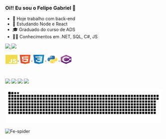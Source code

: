 ### Oi!! Eu sou o Felipe Gabriel 👋

- 🔭 Hoje trabalho com back-end
- 🌱 Estudando Node e React
- 🎓 Graduado do curso de ADS
- 👨‍💻 Conhecimentos em .NET, SQL, C#, JS

<div>
  <a href="https://github.com/Fe-grr">
    <img height="160em"
      src="https://github-readme-stats.vercel.app/api?username=fe-grr&show_icons=true&theme=omni&include_all_commits=true&count_private=true"/>
    <img height="160em"
      src="https://github-readme-stats.vercel.app/api/top-langs/?username=fe-grr&layout=compact&langs_count=7&theme=omni"/>
</div>
<div style="display: inline_block"><br>
  <img align="center" alt="Fe-Js" height="30" width="40" src="https://raw.githubusercontent.com/devicons/devicon/master/icons/javascript/javascript-plain.svg">
  <img align="center" alt="Fe-HTML" height="30" width="40" src="https://raw.githubusercontent.com/devicons/devicon/master/icons/html5/html5-original.svg">
  <img align="center" alt="Fe-CSS" height="30" width="40" src="https://raw.githubusercontent.com/devicons/devicon/master/icons/css3/css3-original.svg">
  <img align="center" alt="Fe-Python" height="30" width="40" src="https://raw.githubusercontent.com/devicons/devicon/master/icons/python/python-original.svg">
  <img align="center" alt="Fe-Csharp" height="30" width="40" src="https://raw.githubusercontent.com/devicons/devicon/master/icons/csharp/csharp-original.svg">
   <br></br>
</div>
  
  ##
  
  <div> 
  <a href="https://www.instagram.com/feelip3__/" target="_blank"><img src="https://img.shields.io/badge/-Instagram-%23E4405F?style=for-the-badge&logo=instagram&logoColor=white" target="_blank"></a>
 <a href="https://discord.gg/" target="_blank"><img src="https://img.shields.io/badge/Discord-7289DA?style=for-the-badge&logo=discord&logoColor=white" target="_blank"></a> 
  <a href = "mailto:felipegabresende@gmail.com"><img src="https://img.shields.io/badge/Gmail-D14836?style=for-the-badge&logo=gmail&logoColor=white" target="_blank"></a>
  <a href="https://www.linkedin.com/in/felipe-gabriell/-45875016a" target="_blank"><img src="https://img.shields.io/badge/-LinkedIn-%230077B5?style=for-the-badge&logo=linkedin&logoColor=white" target="_blank"></a> 
 
  ![Snake animation](https://github.com/Fe-grr/Fe-grr/blob/output/github-contribution-grid-snake.svg)
 
</div>
  
  <div>
    <img align="center" alt="Fe-spider" height="250" width="300" src="https://media2.giphy.com/media/tUQqF6Ct1u7EQ/giphy.gif?cid=790b7611ed11f2f4e5d8687a2aacf1a52998b0944dffcfe5&amp;rid=giphy.gif&amp;ct=g">

  </div>

